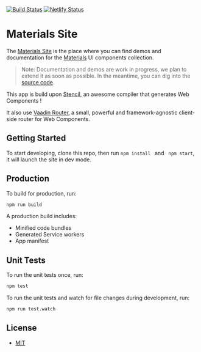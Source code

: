 [![Build Status](https://travis-ci.org/GMV-centravet/materials-ui.svg?branch=master)](https://travis-ci.org/GMV-centravet/materials-ui)
[![Netlify Status](https://api.netlify.com/api/v1/badges/c3b73dea-6b6f-4ae7-b148-c221f729d856/deploy-status)](https://app.netlify.com/sites/materials-ui/deploys)

# Materials Site

The [Materials Site](https://materials-ui.netlify.com) is the place where you can find demos and documentation for the [Materials](https://github.com/GMV-centravet/materials-ui) UI components collection.

>Note: Documentation and demos are work in progress, we plan to extend it as soon as possible. In the meantime, you can dig into the [source code](https://github.com/GMV-centravet/materials-ui).

This app is build upon [Stencil](https://stenciljs.com/), an awesome compiler that generates Web Components !

It also use [Vaadin Router](https://vaadin.com/router), a small, powerful and framework-agnostic client-side router for Web Components.

## Getting Started

To start developing, clone this repo, then run ```npm install ``` and ``` npm start```, it will launch the site in dev mode.


## Production

To build for production, run:

```bash
npm run build
```

A production build includes:

* Minified code bundles
* Generated Service workers
* App manifest

## Unit Tests

To run the unit tests once, run:

```bash
npm test
```

To run the unit tests and watch for file changes during development, run:

```bash
npm run test.watch
```

## License

 - [MIT](./LICENSE)